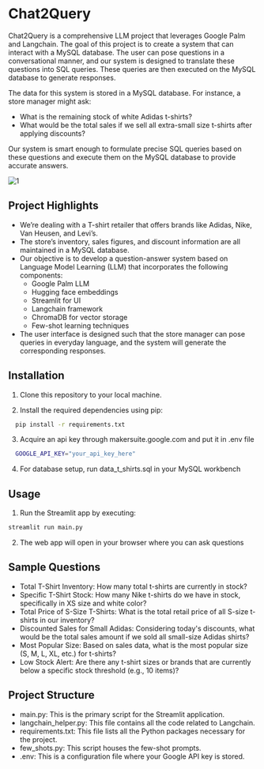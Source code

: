 
# Chat2Query 
Chat2Query is a comprehensive LLM project that leverages Google Palm and Langchain. The goal of this project is to create a system that can interact with a MySQL database. The user can pose questions in a conversational manner, and our system is designed to translate these questions into SQL queries. These queries are then executed on the MySQL database to generate responses.

The data for this system is stored in a MySQL database. For instance, a store manager might ask:
- What is the remaining stock of white Adidas t-shirts?
- What would be the total sales if we sell all extra-small size t-shirts after applying discounts?

Our system is smart enough to formulate precise SQL queries based on these questions and execute them on the MySQL database to provide accurate answers.

![1](https://github.com/toufique69/Chat2Query/assets/13836636/47fff4b4-4e8f-424b-b6e8-1122bd1b6afd)


## Project Highlights
- We’re dealing with a T-shirt retailer that offers brands like Adidas, Nike, Van Heusen, and Levi’s. 
- The store’s inventory, sales figures, and discount information are all maintained in a MySQL database.
- Our objective is to develop a question-answer system based on Language Model Learning (LLM) that incorporates the following components:
  - Google Palm LLM
  - Hugging face embeddings
  - Streamlit for UI
  - Langchain framework
  - ChromaDB for vector storage
  - Few-shot learning techniques
- The user interface is designed such that the store manager can pose queries in everyday language, and the system will generate the corresponding responses.


## Installation
1. Clone this repository to your local machine.

2. Install the required dependencies using pip:
```bash
  pip install -r requirements.txt
```

3. Acquire an api key through makersuite.google.com and put it in .env file
```bash
  GOOGLE_API_KEY="your_api_key_here"
```

4. For database setup, run data_t_shirts.sql in your MySQL workbench


## Usage
1. Run the Streamlit app by executing:
```bash
streamlit run main.py
```

2. The web app will open in your browser where you can ask questions


## Sample Questions
  - Total T-Shirt Inventory: How many total t-shirts are currently in stock?
  - Specific T-Shirt Stock: How many Nike t-shirts do we have in stock, specifically in XS size and white color?
  - Total Price of S-Size T-Shirts: What is the total retail price of all S-size t-shirts in our inventory?
  - Discounted Sales for Small Adidas: Considering today's discounts, what would be the total sales amount if we sold all small-size Adidas shirts?
  - Most Popular Size: Based on sales data, what is the most popular size (S, M, L, XL, etc.) for t-shirts?
  - Low Stock Alert: Are there any t-shirt sizes or brands that are currently below a specific stock threshold (e.g., 10 items)?


## Project Structure
- main.py: This is the primary script for the Streamlit application.
- langchain_helper.py: This file contains all the code related to Langchain.
- requirements.txt: This file lists all the Python packages necessary for the project.
- few_shots.py: This script houses the few-shot prompts.
- .env: This is a configuration file where your Google API key is stored.
